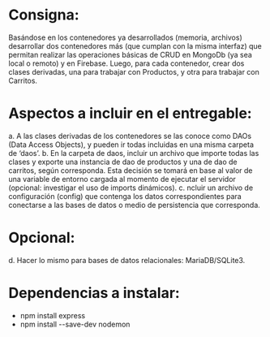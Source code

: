 # Consigna:
Basándose en los contenedores ya desarrollados (memoria, archivos) desarrollar dos contenedores más (que cumplan con la misma interfaz) que permitan realizar las operaciones básicas de CRUD en MongoDb (ya sea local o remoto) y en Firebase. Luego, para cada contenedor, crear dos clases derivadas, una para trabajar con Productos, y otra para trabajar con Carritos.

# Aspectos a incluir en el entregable: 
a. A las clases derivadas de los contenedores se las conoce como DAOs (Data Access Objects), y pueden ir todas incluidas en una misma carpeta de ‘daos’.
b. En la carpeta de daos, incluir un archivo que importe todas las clases y exporte una instancia de dao de productos y una de dao de carritos, según corresponda. Esta decisión se tomará en base al valor de una variable de entorno cargada al momento de ejecutar el servidor (opcional: investigar el uso de imports dinámicos).
c. ncluir un archivo de configuración (config) que contenga los datos correspondientes para conectarse a las bases de datos o medio de persistencia que corresponda.

# Opcional:
d. Hacer lo mismo para bases de datos relacionales: MariaDB/SQLite3.

# Dependencias a instalar:
- npm install express
- npm install --save-dev nodemon